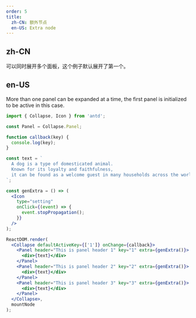 ```yaml
---
order: 5
title:
  zh-CN: 额外节点
  en-US: Extra node
---
```


## zh-CN

可以同时展开多个面板，这个例子默认展开了第一个。

## en-US

More than one panel can be expanded at a time, the first panel is initialized to be active in this case.

````jsx
import { Collapse, Icon } from 'antd';

const Panel = Collapse.Panel;

function callback(key) {
  console.log(key);
}

const text = `
  A dog is a type of domesticated animal.
  Known for its loyalty and faithfulness,
  it can be found as a welcome guest in many households across the world.
`;

const genExtra = () => (
  <Icon
    type="setting"
    onClick={(event) => {
      event.stopPropagation();
    }}
  />
);

ReactDOM.render(
  <Collapse defaultActiveKey={['1']} onChange={callback}>
    <Panel header="This is panel header 1" key="1" extra={genExtra()}>
      <div>{text}</div>
    </Panel>
    <Panel header="This is panel header 2" key="2" extra={genExtra()}>
      <div>{text}</div>
    </Panel>
    <Panel header="This is panel header 3" key="3" extra={genExtra()}>
      <div>{text}</div>
    </Panel>
  </Collapse>,
  mountNode
);
````
